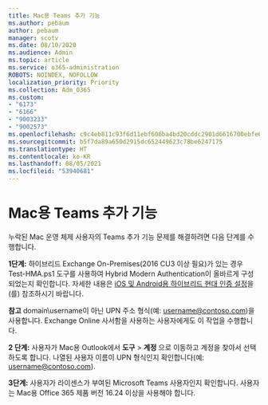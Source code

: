 ```yaml
---
title: Mac용 Teams 추가 기능
ms.author: pebaum
author: pebaum
manager: scotv
ms.date: 08/10/2020
ms.audience: Admin
ms.topic: article
ms.service: o365-administration
ROBOTS: NOINDEX, NOFOLLOW
localization_priority: Priority
ms.collection: Adm_O365
ms.custom:
- "6173"
- "6166"
- "9003233"
- "9002573"
ms.openlocfilehash: c9c4eb811c93f6d11ebf606ba4bd20cddc2901d6616700ebfe6ef597dd8dc006
ms.sourcegitcommit: b5f7da89a650d2915dc652449623c78be6247175
ms.translationtype: HT
ms.contentlocale: ko-KR
ms.lasthandoff: 08/05/2021
ms.locfileid: "53940681"
---
```

# <a name="teams-add-in-for-mac"></a>Mac용 Teams 추가 기능

누락된 Mac 운영 체제 사용자의 Teams 추가 기능 문제를 해결하려면 다음 단계를 수행합니다.

**1단계:** 하이브리드 Exchange On-Premises(2016 CU3  이상 필요)가 있는 경우 Test-HMA.ps1 도구를 사용하여 Hybrid Modern Authentication이 올바르게 구성되었는지 확인합니다. 자세한 내용은 [iOS 및 Android용 하이브리드 현대 인증 설정](https://aka.ms/TestHMAEAS)을(를) 참조하시기 바랍니다.  

**참고** domain\username이 아닌 UPN 주소 형식(예: [username@contoso.com](mailto:username@contoso.com))을 사용합니다. Exchange Online 사서함을 사용하는 사용자에게도 이 작업을 수행합니다.

**2 단계:** 사용자가 Mac용 Outlook에서 **도구** > **계정** 으로 이동하고 계정을 찾아서 선택하도록 합니다. 나열된 사용자 이름이 UPN 형식인지 확인합니다(예: [username@contoso.com](mailto:username@contoso.com)).

**3단계:** 사용자가 라이센스가 부여된 Microsoft Teams 사용자인지 확인합니다. 사용자는 Mac용 Office 365 제품 버전 16.24 이상을 사용해야 합니다.